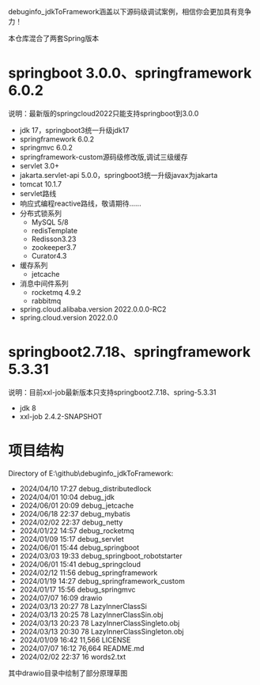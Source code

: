 debuginfo_jdkToFramework涵盖以下源码级调试案例，相信你会更加具有竞争力！

本仓库混合了两套Spring版本

# springboot 3.0.0、springframework 6.0.2
说明：最新版的springcloud2022只能支持springboot到3.0.0

- jdk 17，springboot3统一升级jdk17
- springframework 6.0.2
- springmvc 6.0.2
- springframework-custom源码级修改版,调试三级缓存
- servlet 3.0+
- jakarta.servlet-api 5.0.0，springboot3统一升级javax为jakarta
- tomcat 10.1.7
- servlet路线
- 响应式编程reactive路线，敬请期待......
- 分布式锁系列
  - MySQL 5/8
  - redisTemplate
  - Redisson3.23
  - zookeeper3.7
  - Curator4.3
- 缓存系列
  - jetcache
- 消息中间件系列
  - rocketmq 4.9.2
  - rabbitmq 
- spring.cloud.alibaba.version 2022.0.0.0-RC2
- spring.cloud.version 2022.0.0

# springboot2.7.18、springframework 5.3.31
说明：目前xxl-job最新版本只支持springboot2.7.18、spring-5.3.31

- jdk 8
- xxl-job 2.4.2-SNAPSHOT

# 项目结构
Directory of E:\github\debuginfo_jdkToFramework:

- 2024/04/10  17:27              debug_distributedlock
- 2024/04/01  10:04              debug_jdk
- 2024/06/01  20:09              debug_jetcache
- 2024/06/18  22:37              debug_mybatis
- 2024/02/02  22:37              debug_netty
- 2024/01/22  14:57              debug_rocketmq
- 2024/01/09  15:17              debug_servlet
- 2024/06/01  15:44              debug_springboot
- 2024/03/03  19:33              debug_springboot_robotstarter
- 2024/06/01  15:41              debug_springcloud
- 2024/02/12  11:56              debug_springframework
- 2024/01/19  14:27              debug_springframework_custom
- 2024/01/17  15:56              debug_springmvc
- 2024/07/07  16:09              drawio
- 2024/03/13  20:27                78 LazyInnerClassSi
- 2024/03/13  20:25                78 LazyInnerClassSin.obj
- 2024/03/13  20:23                78 LazyInnerClassSingleto.obj
- 2024/03/13  20:30                78 LazyInnerClassSingleton.obj
- 2024/01/09  16:42            11,566 LICENSE
- 2024/07/07  16:12            76,664 README.md
- 2024/02/02  22:37                16 words2.txt

其中drawio目录中绘制了部分原理草图

